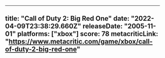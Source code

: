 
---
title: "Call of Duty 2: Big Red One"
date: "2022-04-09T23:38:29.660Z"
releaseDate: "2005-11-01"
platforms: ["xbox"]
score: 78
metacriticLink: "https://www.metacritic.com/game/xbox/call-of-duty-2-big-red-one"
---
